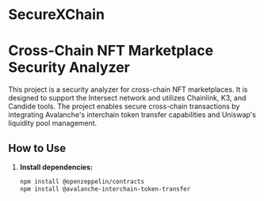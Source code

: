 # SecureXChain

# Cross-Chain NFT Marketplace Security Analyzer

This project is a security analyzer for cross-chain NFT marketplaces. It is designed to support the Intersect network and utilizes Chainlink, K3, and Candide tools. The project enables secure cross-chain transactions by integrating Avalanche's interchain token transfer capabilities and Uniswap's liquidity pool management.

## How to Use

1. **Install dependencies:**
   ```bash
   npm install @openzeppelin/contracts
   npm install @avalanche-interchain-token-transfer
